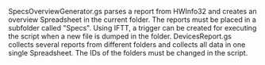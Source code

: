 SpecsOverviewGenerator.gs parses a report from HWInfo32 and creates an overview Spreadsheet in the current folder. The reports must be placed in a subfolder called "Specs". Using IFTT, a trigger can be created for executing the script when a new file is dumped in the folder.
DevicesReport.gs collects several reports from different folders and collects all data in one single Spreadsheet. The IDs of the folders must be changed in the script.